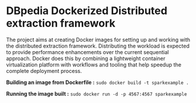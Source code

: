 # DBpedia Dockerized Distributed extraction framework

The project aims at creating Docker images for setting up and working with the distributed extraction framework. Distributing the workload is expected to provide performance enhancements over the current sequential approach. Docker does this by combining a lightweight container virtualization platform with workflows and tooling that help speedup the complete deployment process.

**Building an image from Dockerfile :**
`sudo docker build -t sparkexample .`

**Running the image built :**
`sudo docker run -d -p 4567:4567 sparkexample`
